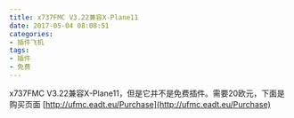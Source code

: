 ```yaml
---
title: x737FMC V3.22兼容X-Plane11
date: 2017-05-04 08:08:51
categories:
- 插件飞机
tags:
- 插件
- 免费
---
```


x737FMC V3.22兼容X-Plane11，但是它并不是免费插件。需要20欧元，下面是购买页面
[http://ufmc.eadt.eu/Purchase](http://ufmc.eadt.eu/Purchase)


